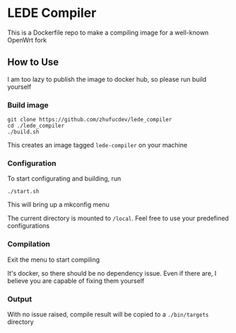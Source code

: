 # LEDE Compiler

This is a Dockerfile repo to make a compiling image
for a well-known OpenWrt fork

## How to Use

I am too lazy to publish the image to docker hub, so
please run build yourself

### Build image

```shell
git clone https://github.com/zhufucdev/lede_compiler
cd ./lede_compiler
./build.sh
```
This creates an image tagged `lede-compiler` on your machine

### Configuration

To start configurating and building, run

```shell
./start.sh
```

This will bring up a mkconfig menu

The current directory is mounted to `/local`.
Feel free to use your predefined configurations

### Compilation

Exit the menu to start compiling

It's docker, so there should be no dependency issue. 
Even if there are, I believe you are capable of fixing them yourself

### Output

With no issue raised, compile result will be copied to a
`./bin/targets` directory